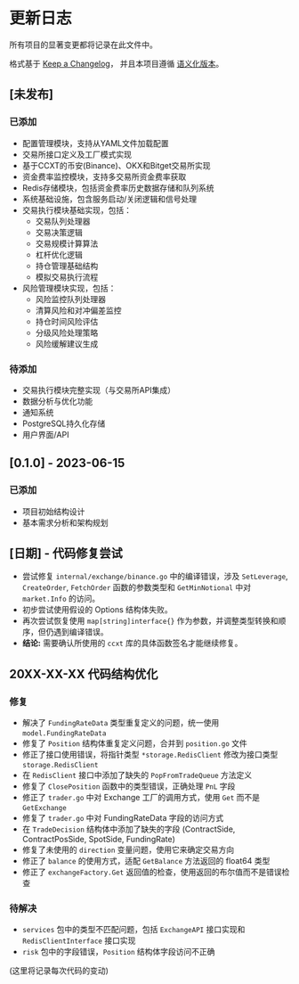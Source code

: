 # 更新日志

所有项目的显著变更都将记录在此文件中。

格式基于 [Keep a Changelog](https://keepachangelog.com/zh-CN/1.0.0/)，
并且本项目遵循 [语义化版本](https://semver.org/lang/zh-CN/)。

## [未发布]

### 已添加
- 配置管理模块，支持从YAML文件加载配置
- 交易所接口定义及工厂模式实现
- 基于CCXT的币安(Binance)、OKX和Bitget交易所实现
- 资金费率监控模块，支持多交易所资金费率获取
- Redis存储模块，包括资金费率历史数据存储和队列系统
- 系统基础设施，包含服务启动/关闭逻辑和信号处理
- 交易执行模块基础实现，包括：
  - 交易队列处理器
  - 交易决策逻辑
  - 交易规模计算算法
  - 杠杆优化逻辑
  - 持仓管理基础结构
  - 模拟交易执行流程
- 风险管理模块实现，包括：
  - 风险监控队列处理器
  - 清算风险和对冲偏差监控
  - 持仓时间风险评估
  - 分级风险处理策略
  - 风险缓解建议生成

### 待添加
- 交易执行模块完整实现（与交易所API集成）
- 数据分析与优化功能
- 通知系统
- PostgreSQL持久化存储
- 用户界面/API

## [0.1.0] - 2023-06-15

### 已添加
- 项目初始结构设计
- 基本需求分析和架构规划

## [日期] - 代码修复尝试

- 尝试修复 `internal/exchange/binance.go` 中的编译错误，涉及 `SetLeverage`, `CreateOrder`, `FetchOrder` 函数的参数类型和 `GetMinNotional` 中对 `market.Info` 的访问。
- 初步尝试使用假设的 Options 结构体失败。
- 再次尝试恢复使用 `map[string]interface{}` 作为参数，并调整类型转换和顺序，但仍遇到编译错误。
- **结论:** 需要确认所使用的 `ccxt` 库的具体函数签名才能继续修复。

## 20XX-XX-XX 代码结构优化

### 修复
- 解决了 `FundingRateData` 类型重复定义的问题，统一使用 `model.FundingRateData`
- 修复了 `Position` 结构体重复定义问题，合并到 `position.go` 文件
- 修正了接口使用错误，将指针类型 `*storage.RedisClient` 修改为接口类型 `storage.RedisClient`
- 在 `RedisClient` 接口中添加了缺失的 `PopFromTradeQueue` 方法定义
- 修复了 `ClosePosition` 函数中的类型错误，正确处理 `PnL` 字段
- 修正了 `trader.go` 中对 Exchange 工厂的调用方式，使用 `Get` 而不是 `GetExchange`
- 修复了 `trader.go` 中对 FundingRateData 字段的访问方式
- 在 `TradeDecision` 结构体中添加了缺失的字段 (ContractSide, ContractPosSide, SpotSide, FundingRate)
- 修复了未使用的 `direction` 变量问题，使用它来确定交易方向
- 修正了 `balance` 的使用方式，适配 `GetBalance` 方法返回的 float64 类型
- 修正了 `exchangeFactory.Get` 返回值的检查，使用返回的布尔值而不是错误检查

### 待解决
- `services` 包中的类型不匹配问题，包括 `ExchangeAPI` 接口实现和 `RedisClientInterface` 接口实现
- `risk` 包中的字段错误，`Position` 结构体字段访问不正确

(这里将记录每次代码的变动) 
